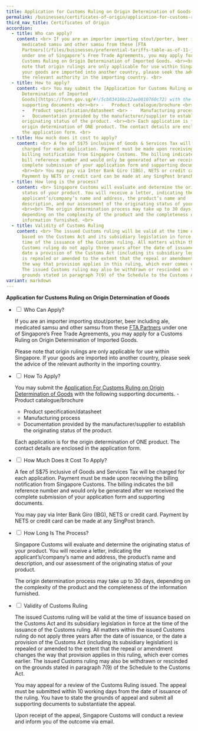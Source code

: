 ```yaml
---
title: Application for Customs Ruling on Origin Determination of Goods
permalink: /businesses/certificates-of-origin/application-for-customs-ruling-on-origin-determination-of-goods/
third_nav_title: Certificates of Origin
accordion:
  - title: Who can apply?
    content: <br> If you are an importer importing stout/porter, beer including ale,
      medicated samsu and other samsu from these [FTA
      Partners](/files/businesses/preferential-tariffs-table-as-of-11-jun-2019.pdf)
      under one of Singapore’s Free Trade Agreements, you may apply for a
      Customs Ruling on Origin Determination of Imported Goods. <br><br> Please
      note that origin rulings are only applicable for use within Singapore. If
      your goods are imported into another country, please seek the advice of
      the relevant authority in the importing country. <br>
  - title: How to apply?
    content: <br> You may submit the [Application for Customs Ruling on Origin
      Determination of Imported
      Goods](https://form.gov.sg/#!/5cb03416bc22ae0010760c72) with the following
      supporting documents <br><br> -   Product catalogue/brochure <br>
      -   Product specification/datasheet <br> -   Manufacturing process <br>
      -   Documentation provided by the manufacturer/supplier to establish the
      originating status of the product. <br><br> Each application is for the
      origin determination of ONE product. The contact details are enclosed in
      the application form. <br>
  - title: How much does it cost to apply?
    content: <br> A fee of S$75 inclusive of Goods & Services Tax will be
      charged for each application. Payment must be made upon receiving the
      billing notification from Singapore Customs. The billing indicates the
      bill reference number and would only be generated after we received the
      complete submission of your application form and supporting documents.
      <br><br> You may pay via Inter Bank Giro (IBG), NETS or credit card.
      Payment by NETS or credit card can be made at any SingPost branch.  <br>
  - title: How long is the process?
    content: <br> Singapore Customs will evaluate and determine the originating
      status of your product. You will receive a letter, indicating the
      applicant’s/company’s name and address, the product’s name and
      description, and our assessment of the originating status of your product.
      <br><br> The origin determination process may take up to 30 days,
      depending on the complexity of the product and the completeness of the
      information furnished. <br>
  - title: Validity of Customs Ruling
    content: <br> The issued Customs ruling will be valid at the time of issuance
      based on the Customs Act and its subsidiary legislation in force at the
      time of the issuance of the Customs ruling. All matters within the issued
      Customs ruling do not apply three years after the date of issuance, or the
      date a provision of the Customs Act (including its subsidiary legislation)
      is repealed or amended to the extent that the repeal or amendment changes
      the way that provision applies in this ruling, which ever comes earlier.
      The issued Customs ruling may also be withdrawn or rescinded on the
      grounds stated in paragraph 7(9) of the Schedule to the Customs Act.
variant: markdown
---
```

**Application for Customs Ruling on Origin Determination of Goods**

<ul class="jekyllcodex_accordion">
  <li>
    <input type="checkbox" id="accordion1">
    <label for="accordion1">Who Can Apply?</label>
    <div>
			<p>If you are an importer importing stout/porter, beer including ale, medicated samsu and other samsu from these <a href="/files/businesses/preferential tariffs table_as of 5 january 2021.pdf" target="new"> FTA Partners</a> under one of Singapore’s Free Trade Agreements, you may apply for a Customs Ruling on Origin Determination of Imported Goods.

Please note that origin rulings are only applicable for use within Singapore. If your goods are imported into another country, please seek the advice of the relevant authority in the importing country.</p>
    </div>
	</li>
	<li>
    <input type="checkbox" id="accordion2">
    <label for="accordion2">How To Apply?</label>
    <div>
			<p>You may submit the <a href="https://form.gov.sg/#!/5cb03416bc22ae0010760c72" target="new">Application For Customs Ruling on Origin Determination of Goods</a> with the following supporting documents.
				- Product catalogue/brochure
- Product specification/datasheet
- Manufacturing process
- Documentation provided by the manufacturer/supplier to establish the originating status of the product.

Each application is for the origin determination of ONE product. The contact details are enclosed in the application form.</p> 
    </div>
	</li>
	<li>
    <input type="checkbox" id="accordion3">
    <label for="accordion3">How Much Does It Cost To Apply?</label>
    <div>
			<p> A fee of S$75 inclusive of Goods and Services Tax will be charged for each application. Payment must be made upon receiving the billing notification from Singapore Customs. The billing indicates the bill reference number and would only be generated after we received the complete submission of your application form and supporting documents.

You may pay via Inter Bank Giro (IBG), NETS or credit card. Payment by NETS or credit card can be made at any SingPost branch.</p>
    </div>
	</li>
	<li>
    <input type="checkbox" id="accordion4">
    <label for="accordion4">How Long Is The Process?</label>
    <div>
			<p> Singapore Customs will evaluate and determine the originating status of your product. You will receive a letter, indicating the applicant’s/company’s name and address, the product’s name and description, and our assessment of the originating status of your product.

The origin determination process may take up to 30 days, depending on the complexity of the product and the completeness of the information furnished.</p>
    </div>
	</li>
	<li>
    <input type="checkbox" id="accordion5">
    <label for="accordion5">Validity of Customs Ruling</label>
    <div>
			<p> The issued Customs ruling will be valid at the time of issuance based on the Customs Act and its subsidiary legislation in force at the time of the issuance of the Customs ruling. All matters within the issued Customs ruling do not apply three years after the date of issuance, or the date a provision of the Customs Act (including its subsidiary legislation) is repealed or amended to the extent that the repeal or amendment changes the way that provision applies in this ruling, which ever comes earlier. The issued Customs ruling may also be withdrawn or rescinded on the grounds stated in paragraph 7(9) of the Schedule to the Customs Act.

You may appeal for a review of the Customs Ruling issued. The appeal must be submitted within 10 working days from the date of issuance of the ruling. You have to state the grounds of appeal and submit all supporting documents to substantiate the appeal.

Upon receipt of the appeal, Singapore Customs will conduct a review and inform you of the outcome via email.</p>
    </div>
	</li></ul>